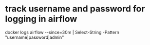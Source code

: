 # track username and password for logging in airflow 

docker logs airflow --since=30m | Select-String -Pattern "username|password|admin"
